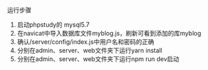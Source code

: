 运行步骤
1. 启动phpstudy的 mysql5.7
2. 在navicat中导入数据库文件myblog.js，刷新可看到添加的库myblog
3. 确认/server/config/index.js中用户名和密码的正确
4. 分别在admin、server、web文件夹下运行yarn install
5. 分别在admin、server、web文件夹下运行npm run dev启动